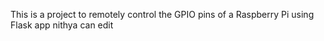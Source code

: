 This is a project to remotely control the GPIO pins of a Raspberry Pi using Flask app
nithya can edit

